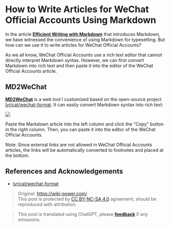 # How to Write Articles for WeChat Official Accounts Using Markdown

In the article [**Efficient Writing with Markdown**](https://wiki-power.com/%E4%BD%BF%E7%94%A8Markdown%E8%BF%9B%E8%A1%8C%E9%AB%98%E6%95%88%E5%86%99%E4%BD%9C) that introduces Markdown, we have witnessed the convenience of using Markdown for typesetting. But how can we use it to write articles for WeChat Official Accounts?

As we all know, WeChat Official Accounts use a rich text editor that cannot directly interpret Markdown syntax. However, we can first convert Markdown into rich text and then paste it into the editor of the WeChat Official Accounts article.

## MD2WeChat

[**MD2WeChat**](https://md2wechat.wiki-power.com/) is a web tool I customized based on the open-source project [lyricat/wechat-format](https://github.com/lyricat/wechat-format). It can easily convert Markdown syntax into rich text:

[![](https://media.wiki-power.com/img/20210216125752.png)](https://md2wechat.wiki-power.com/)

Paste the Markdown article into the left column and click the "Copy" button in the right column. Then, you can paste it into the editor of the WeChat Official Accounts.

Note: Since external links are not allowed in WeChat Official Accounts articles, the links will be automatically converted to footnotes and placed at the bottom.

## References and Acknowledgements

- [lyricat/wechat-format](https://github.com/lyricat/wechat-format)

> Original: <https://wiki-power.com/>  
> This post is protected by [CC BY-NC-SA 4.0](https://creativecommons.org/licenses/by/4.0/deed.en) agreement, should be reproduced with attribution.

> This post is translated using ChatGPT, please [**feedback**](https://github.com/linyuxuanlin/Wiki_MkDocs/issues/new) if any omissions.
